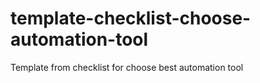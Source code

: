 # template-checklist-choose-automation-tool
Template from checklist for choose best automation tool
